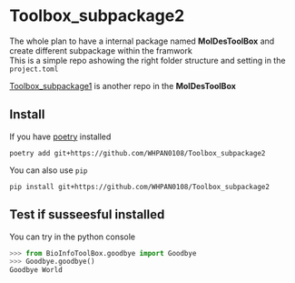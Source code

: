 # Toolbox_subpackage2
The whole plan to have a internal package named **MolDesToolBox** and create different subpackage within the framwork    
This is a simple repo ashowing the right folder structure and setting in the `project.toml` 

[Toolbox_subpackage1](https://github.com/WHPAN0108/Toolbox_subpackage1) is another repo in the **MolDesToolBox**

## Install

If you have [poetry](https://python-poetry.org/) installed 

```shell
poetry add git+https://github.com/WHPAN0108/Toolbox_subpackage2
```

You can also use `pip`
```shell
pip install git+https://github.com/WHPAN0108/Toolbox_subpackage2
```

## Test if susseesful installed

You can try in the python console
```python
>>> from BioInfoToolBox.goodbye import Goodbye
>>> Goodbye.goodbye()
Goodbye World
```
